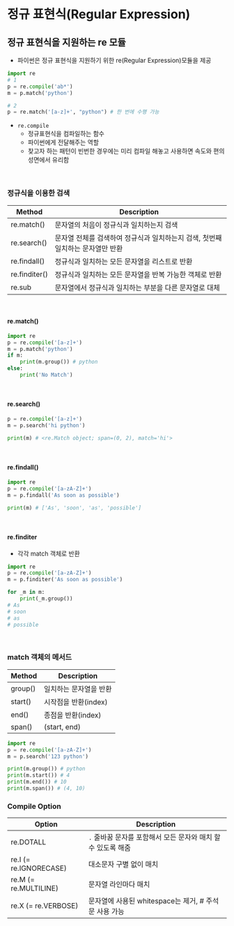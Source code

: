 
# 정규 표현식(Regular Expression)

## 정규 표현식을 지원하는 re 모듈

- 파이썬은 정규 표현식을 지원하기 위한 re(Regular Expression)모듈을 제공

```python
import re
# 1
p = re.compile('ab*')
m = p.match('python')

# 2
p = re.match('[a-z]+', "python") # 한 번에 수행 가능
```

- `re.compile`
    - 정규표현식을 컴파일하는 함수
    - 파이썬에게 전달해주는 역할 
    - 찾고자 하는 패턴이 빈번한 경우에는 미리 컴파일 해놓고 사용하면 속도와 편의성면에서 유리함

<br>

### 정규식을 이용한 검색

| Method | Description |
|--------------|------|
|re.match() | 문자열의 처음이 정규식과 일치하는지 검색 |
|re.search() | 문자열 전체를 검색하여 정규식과 일치하는지 검색, 첫번째 일치하는 문자열만 반환 |
|re.findall() | 정규식과 일치하는 모든 문자열을 리스트로 반환 |
|re.finditer() | 정규식과 일치하는 모든 문자열을 반복 가능한 객체로 반환 |
|re.sub         | 문자열에서 정규식과 일치하는 부분을 다른 문자열로 대체 |

<br>

#### re.match()

```python
import re 
p = re.compile('[a-z]+')
m = p.match('python')
if m:
    print(m.group()) # python
else:
    print('No Match')
```

<br>

#### re.search()

```python
p = re.compile('[a-z]+')
m = p.search('hi python')

print(m) # <re.Match object; span=(0, 2), match='hi'>
```

<br>

#### re.findall()

```python
import re 
p = re.compile('[a-zA-Z]+')
m = p.findall('As soon as possible')

print(m) # ['As', 'soon', 'as', 'possible']
```

<br>

#### re.finditer

- 각각 match 객체로 반환

```python
import re 
p = re.compile('[a-zA-Z]+')
m = p.finditer('As soon as possible')

for _m in m:
    print(_m.group())
# As
# soon
# as
# possible
```
<br>

### match 객체의 메서드

| Method | Description |
|--------|-------------|
|group() | 일치하는 문자열을 반환|
|start() | 시작점을 반환(index)|
|end() | 종점을 반환(index)|
|span() |(start, end)|

```python
import re 
p = re.compile('[a-zA-Z]+')
m = p.search('123 python')

print(m.group()) # python
print(m.start()) # 4
print(m.end()) # 10
print(m.span()) # (4, 10)
```

### Compile Option

| Option | Description |
|--------|--------------|
| re.DOTALL | `.` 줄바꿈 문자를 포함해서 모든 문자와 매치 할 수 있도록 해줌 |
| re.I (= re.IGNORECASE) | 대소문자 구별 없이 매치 |
| re.M (= re.MULTILINE) | 문자열 라인마다 매치 | 
| re.X (= re.VERBOSE) | 문자열에 사용된 whitespace는 제거, # 주석문 사용 가능 |